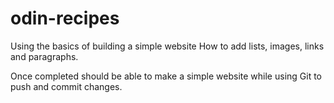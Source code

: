 # odin-recipes
Using the basics of building a simple website
How to add lists, images, links and paragraphs.

Once completed should be able to make a simple website while using Git to push and commit changes.